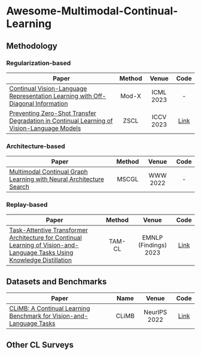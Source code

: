 # Awesome-Multimodal-Continual-Learning

## Methodology

### Regularization-based
| Paper      | Method | Venue       | Code   |  
|-----------|:-----:|:----------------:|:--------------:| 
| [Continual Vision-Language Representation Learning with Off-Diagonal Information](https://proceedings.mlr.press/v202/ni23c.html)  | Mod-X  | ICML 2023       | -     |   
| [Preventing Zero-Shot Transfer Degradation in Continual Learning of Vision-Language Models](https://ieeexplore.ieee.org/document/10377061)  | ZSCL |  ICCV 2023    | [Link](https://github.com/Thunderbeee/ZSCL)    |   

### Architecture-based
| Paper      | Method | Venue       | Code   |  
|-----------|:-----:|:----------------:|:--------------:| 
| [Multimodal Continual Graph Learning with Neural Architecture Search](https://dl.acm.org/doi/10.1145/3485447.3512176)  | MSCGL | WWW 2022       | -     | 

### Replay-based
| Paper      | Method | Venue       | Code   |  
|-----------|:-----:|:----------------:|:--------------:| 
| [Task-Attentive Transformer Architecture for Continual Learning of Vision-and-Language Tasks Using Knowledge Distillation](https://dl.acm.org/doi/10.1145/3485447.3512176)  | TAM-CL |EMNLP (Findings) 2023     | [Link](https://github.com/YuliangCai2022/TAM-CL)    | 

## Datasets and Benchmarks
| Paper      | Name | Venue       | Code   |  
|-----------|:-----:|:----------------:|:--------------:| 
| [CLiMB: A Continual Learning Benchmark for Vision-and-Language Tasks](https://proceedings.neurips.cc/paper_files/paper/2022/hash/bd3611971089d466ab4ca96a20f7ab13-Abstract-Datasets_and_Benchmarks.html)  | CLiMB  |    NeurIPS 2022  | [Link](https://github.com/GLAMOR-USC/CLiMB)    | 

## Other CL Surveys

